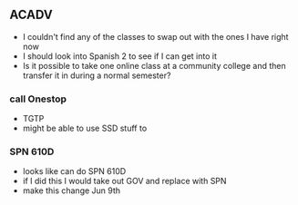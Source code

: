 ## ACADV

- I couldn't find any of the classes to swap out with the ones I have right now
- I should look into Spanish 2 to see if I can get into it 
- Is it possible to take one online class at a community college and then transfer it in during a normal semester?

### call Onestop
- TGTP
- might be able to use SSD stuff to 

### SPN 610D
- looks like can do SPN 610D
- if I did this I would take out GOV and replace with SPN
- make this change Jun 9th 

<!-- https://utexas.zoom.us/j/91536740433 -->
